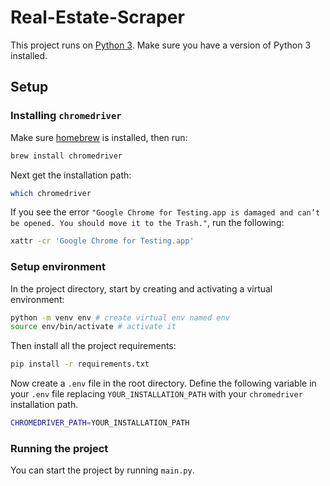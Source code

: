 # Real-Estate-Scraper

This project runs on [Python 3](https://www.python.org/downloads/). Make sure you have a version of Python 3 installed.

## Setup

### Installing `chromedriver`

Make sure [homebrew](https://brew.sh/) is installed, then run:

```bash
brew install chromedriver 
```

Next get the installation path:

```bash
which chromedriver
```

If you see the error `"Google Chrome for Testing.app is damaged and can’t be opened. You should move it to the Trash."`, run the following:

```bash
xattr -cr 'Google Chrome for Testing.app'
```

### Setup environment

In the project directory, start by creating and activating a virtual environment:

```bash
python -m venv env # create virtual env named env
source env/bin/activate # activate it
```

Then install all the project requirements:

```bash
pip install -r requirements.txt
```

Now create a `.env` file in the root directory. Define the following variable in your `.env` file replacing `YOUR_INSTALLATION_PATH` with your `chromedriver` installation path.

```bash
CHROMEDRIVER_PATH=YOUR_INSTALLATION_PATH
```

### Running the project

You can start the project by running `main.py`.
